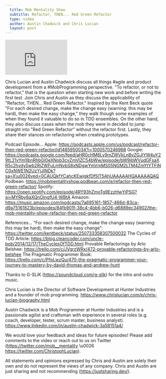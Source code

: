 ```yaml
---
  title: Mob Mentality Show
  subtitle: Refactor, THEN... Red Green Refactor
  type: video
  author: Austin Chadwick and Chris Lucian
  layout: post
---
```


<iframe width="200" height="113" src="https://www.youtube.com/embed/ANuh_z9rUno?feature=oembed" frameborder="0" allow="accelerometer; autoplay; clipboard-write; encrypted-media; gyroscope; picture-in-picture; web-share" allowfullscreen title="Refactor, THEN... Red Green Refactor"></iframe>

Chris Lucian and Austin Chadwick discuss all things #agile and product development from a #MobProgramming perspective. \"To refactor, or not to refactor,\" that is the question when starting new work and before writing the first test. Join Chris and Austin as they discuss the applicability of \"Refactor, THEN... Red Green Refactor.\" Inspired by the Kent Beck quote \"For each desired change, make the change easy (warning: this may be hard), then make the easy change,\" they walk though some examples of when they found it valuable to do so in TDD ensembles. On the other hand, they also discuss cases when the mob they were in decided to jump straight into \"Red Green Refactor\" without the refactor first. Lastly, they share their stances on refactoring when creating prototypes.

Podcast Episode… 
Apple: https://podcasts.apple.com/us/podcast/refactor-then-red-green-refactor/id1485950034?i=1000570246968
Google: https://podcasts.google.com/feed/aHR0cHM6Ly9mZWVkLnBvZGJlYW4uY29tL21vYm1lbnRhbGl0eXNob3cvZmVlZC54bWw/episode/bW9ibWVudGFsaXR5c2hvdy5wb2RiZWFuLmNvbS8xNDgwYmVmMS05NGM2LTM4ZmYtYTFiNC0xNWE1N2UzYjJlNDk?sa=X\u0026ved=0CAUQkfYCahcKEwjgkfDf5IT5AhUAAAAAHQAAAAAQAQ
Podbean: https://mobmentalityshow.podbean.com/e/refactor-then-red-green-refactor/
Spotify: https://open.spotify.com/episode/4RY93hZmoTg9EzzHwYiPSG?si=MYRby8aXQnOingfU4-WBtA
Amazon: https://music.amazon.com/podcasts/7a695161-1857-466d-83ca-d9a75161823b/episodes/84fb901f-38c4-4bb6-b026-d6889ec34902/the-mob-mentality-show-refactor-then-red-green-refactor

References…
\"For each desired change, make the change easy (warning: this may be hard), then make the easy change\": https://twitter.com/kentbeck/status/250733358307500032
The Cycles of TDD Article: https://blog.cleancoder.com/uncle-bob/2014/12/17/TheCyclesOfTDD.html
Provable Refactorings by Arlo Belshee: https://trello.com/c/JVgrzWRx/472-provable-refactorings-by-arlo-belshee
The Pragmatic Programmer Book: https://trello.com/c/PfpLwzQu/470-the-pragmatic-programmer-your-journey-to-mastery-by-david-thomas-and-andrew-hunt

Thanks to G-SLiK (https://soundcloud.com/g-slik) for the intro and outro music.
 
Chris Lucian is the Director of Software Development at Hunter Industries and a founder of mob programming. https://www.chrislucian.com/p/chris-lucian-biography.html 

Austin Chadwick is a Mob Programmer at Hunter Industries and is a passionate agilist and craftsman with experience in several roles (e.g. coach, developer, tester, scrum master, business analyst). https://www.linkedin.com/in/austin-chadwick-3a58151a4/ 
 
We would love your feedback and ideas for future episodes! Please add comments to the video or reach out to us on Twitter (https://twitter.com/mob__mentality \u0026 https://twitter.com/ChristophLucian).
 
All statements and opinions expressed by Chris and Austin are solely their own and do not represent the views of any company. Chris and Austin are just sharing and not recommending (https://justsharing.dev/).


